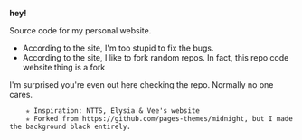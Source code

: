 **hey!**

Source code for my personal website.


* According to the site, I'm too stupid to fix the bugs.
* According to the site, I like to fork random repos. In fact, this repo code website thing is a fork
  

I'm surprised you're even out here checking the repo. Normally no one cares.


        ✯ Inspiration: NTTS, Elysia & Vee's website               
        ✯ Forked from https://github.com/pages-themes/midnight, but I made the background black entirely.


